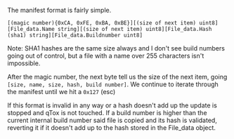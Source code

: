 The manifest format is fairly simple.

``[(magic number){0xCA, 0xFE, 0xBA, 0xBE}][(size of next item) uint8][File_data.Name string][(size of next item) uint8][File_data.Hash (sha1) string][File_data.Buildnumber uint8]``

Note: SHA1 hashes are the same size always and I don't see build numbers going out of control, but a file with a name over 255 characters isn't impossible.

After the magic number, the next byte tell us the size of the next item, going ``[size, name, size, hash, build number]``. We continue to iterate through the manifest until we hit a ``0x127`` (esc)

If this format is invalid in any way or a hash doesn't add up the update is stopped and qTox is not touched. If a build number is higher than the current internal build number said file is copied and its hash is validated, reverting it if it doesn't add up to the hash stored in the File_data object.